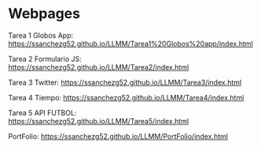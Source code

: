 # Webpages

Tarea 1 Globos App: https://ssanchezg52.github.io/LLMM/Tarea1%20Globos%20app/index.html 

Tarea 2 Formulario JS: https://ssanchezg52.github.io/LLMM/Tarea2/index.html 

Tarea 3 Twitter: https://ssanchezg52.github.io/LLMM/Tarea3/index.html 

Tarea 4 Tiempo: https://ssanchezg52.github.io/LLMM/Tarea4/index.html 

Tarea 5 API FUTBOL: https://ssanchezg52.github.io/LLMM/Tarea5/index.html 

PortFolio: https://ssanchezg52.github.io/LLMM/PortFolio/index.html

